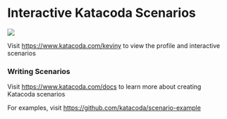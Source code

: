 # Interactive Katacoda Scenarios

[![](http://shields.katacoda.com/katacoda/keviny/count.svg)](https://www.katacoda.com/keviny "Get your profile on Katacoda.com")

Visit https://www.katacoda.com/keviny to view the profile and interactive scenarios

### Writing Scenarios
Visit https://www.katacoda.com/docs to learn more about creating Katacoda scenarios

For examples, visit https://github.com/katacoda/scenario-example
